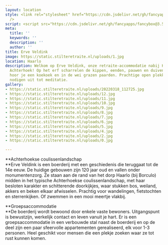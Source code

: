 ```yaml
---
layout: location
style: <link rel="stylesheet" href="https://cdn.jsdelivr.net/gh/fancyapps/fancybox@3.5.7/dist/jquery.fancybox.min.css"
  />
script: <script src="https://cdn.jsdelivr.net/gh/fancyapps/fancybox@3.5.7/dist/jquery.fancybox.min.js"></script>
meta:
  title: ''
  keywords: ''
  description: ''
  author: ''
title: Erve Veldink
image: https://static.stilteretraite.nl/uploads/1.jpg
location: Haarlo
description: Welkom op Erve Veldink, onze retraite-accommodatie nabij Haarlo in de
  Achterhoek! Op het erf scharrelen de kippen, eenden, pauwen en duiven. In de verte
  hoor je een koekoek en in de wei grazen paarden. Prachtige open plekken in het bos
  nodigen uit tot meditatie.
gallery:
- https://static.stilteretraite.nl/uploads/20220318_112725.jpg
- https://static.stilteretraite.nl/uploads/12.jpg
- https://static.stilteretraite.nl/uploads/11.jpg
- https://static.stilteretraite.nl/uploads/10.jpg
- https://static.stilteretraite.nl/uploads/9.jpg
- https://static.stilteretraite.nl/uploads/8.jpg
- https://static.stilteretraite.nl/uploads/7.jpg
- https://static.stilteretraite.nl/uploads/6.jpg
- https://static.stilteretraite.nl/uploads/5.jpg
- https://static.stilteretraite.nl/uploads/4.jpg
- https://static.stilteretraite.nl/uploads/2.jpg
- https://static.stilteretraite.nl/uploads/0.jpg

---
```

**Achterhoekse coulissenlandschap  
**Erve Veldink is een boerderij met een geschiedenis die teruggaat tot de 14e eeuw. De huidige gebouwen zijn 120 jaar oud en vallen onder monumentenzorg. Ze staan aan de rand van het dorp Haarlo (bij Borculo) midden in het typische Achterhoekse coulissenlandschap, met haar besloten karakter en schitterende doorkijkjes, waar stukken bos, weiland, akkers en beken elkaar afwisselen. Prachtig voor wandelingen, fietstochten en sterrenkijken. Of zwemmen in een mooi meertje vlakbij.

**Groepsaccommodatie  
**De boerderij wordt bewoond door enkele vaste bewoners. Uitgangspunt is bewustzijn, werkelijk contact en leven vanuit je hart. Er is een groepsaccommodatie in een verbouwde stal naast de boerderij en op de deel zijn een paar sfeervolle appartementen gerealiseerd, elk voor 1-3 personen. Heel geschikt voor mensen die een plekje zoeken waar ze tot rust kunnen komen.